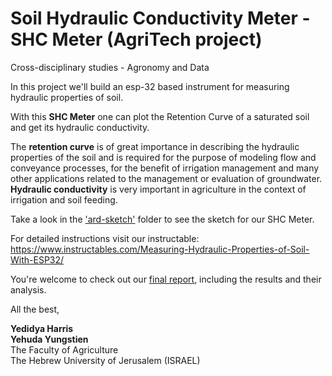 # Soil Hydraulic Conductivity Meter - SHC Meter (AgriTech project)
Cross-disciplinary studies - Agronomy and Data

In this project we'll build an esp-32 based instrument for measuring hydraulic properties of soil.

With this **SHC Meter** one can plot the Retention Curve of a saturated soil and get its hydraulic conductivity.

The **retention curve** is of great importance in describing the hydraulic properties of the soil and is required for the purpose of modeling flow and conveyance processes, for the benefit of irrigation management and many other applications related to the management or evaluation of groundwater. **Hydraulic conductivity** is very important in agriculture in the context of irrigation and soil feeding.

Take a look in the <a href="https://github.com/deedeeharris/agritech2021/tree/main/ard-sketch">'ard-sketch'</a> folder to see the sketch for our SHC Meter.

For detailed instructions visit our instructable: https://www.instructables.com/Measuring-Hydraulic-Properties-of-Soil-With-ESP32/

You're welcome to check out our <a href="https://github.com/deedeeharris/agritech2021/tree/main/report">final report</a>, including the results and their analysis.

All the best,

**Yedidya Harris** <br />
**Yehuda Yungstien** <br />
The Faculty of Agriculture <br />
The Hebrew University of Jerusalem (ISRAEL)

